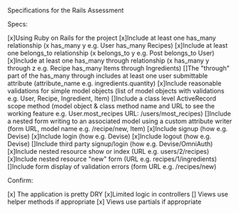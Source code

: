 Specifications for the Rails Assessment

Specs:

 [x]Using Ruby on Rails for the project
 [x]Include at least one has_many relationship (x has_many y e.g. User has_many Recipes)
 [x]Include at least one belongs_to relationship (x belongs_to y e.g. Post belongs_to User)
 [x]Include at least one has_many through relationship (x has_many y through z e.g. Recipe has_many Items through Ingredients)
 []The "through" part of the has_many through includes at least one user submittable attribute (attribute_name e.g. ingredients.quantity)
 [x]Include reasonable validations for simple model objects (list of model objects with validations e.g. User, Recipe, Ingredient, Item)
 []Include a class level ActiveRecord scope method (model object & class method name and URL to see the working feature e.g. User.most_recipes URL: /users/most_recipes)
 []Include a nested form writing to an associated model using a custom attribute writer (form URL, model name e.g. /recipe/new, Item)
 [x]Include signup (how e.g. Devise)
 [x]Include login (how e.g. Devise)
 [x]Include logout (how e.g. Devise)
 []Include third party signup/login (how e.g. Devise/OmniAuth)
 [x]Include nested resource show or index (URL e.g. users/2/recipes)
 [x]Include nested resource "new" form (URL e.g. recipes/1/ingredients)
 []Include form display of validation errors (form URL e.g. /recipes/new)

Confirm:

[x] The application is pretty DRY
[x]Limited logic in controllers
[] Views use helper methods if appropriate
[x] Views use partials if appropriate
